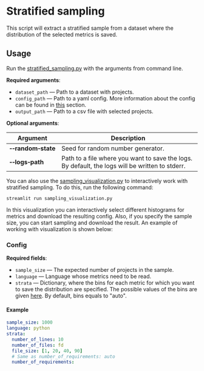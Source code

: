 # Stratified sampling

This script will extract a stratified sample from a dataset where the distribution of the selected metrics is saved.

## Usage
Run the [stratified_sampling.py](stratified_sampling.py) with the arguments from command line.

**Required arguments**:
- `dataset_path` — Path to a dataset with projects.
- `config_path` — Path to a yaml config. More information about the config can be found in [this](#config) section.
- `output_path` — Path to a csv file with selected projects.

**Optional arguments**:

| Argument                             | Description                                                                                     |
|--------------------------------------|-------------------------------------------------------------------------------------------------|
| **&#8209;&#8209;random&#8209;state** | Seed for random number generator.                                                               |
| **&#8209;&#8209;logs&#8209;path**    | Path to a file where you want to save the logs. By default, the logs will be written to stderr. |

You can also use the [sampling_visualization.py](sampling_visualization.py) to interactively work with stratified sampling. 
To do this, run the following command:
```
streamlit run sampling_visualization.py
```

In this visualization you can interactively select different histograms for metrics and download the resulting config. 
Also, if you specify the sample size, you can start sampling and download the result. 
An example of working with visualization is shown below:

### Config

**Required fields**:
- `sample_size` — The expected number of projects in the sample.
- `language` — Language whose metrics need to be read.
- `strata` — Dictionary, where the bins for each metric for which you want to save the distribution are specified. 
  The possible values of the bins are given [here](https://numpy.org/doc/stable/reference/generated/numpy.histogram_bin_edges.html). 
  By default, bins equals to "auto".

#### Example
```yaml
sample_size: 1000
language: python
strata:
  number_of_lines: 10
  number_of_files: fd
  file_size: [1, 20, 40, 90]
  # Same as number_of_requirements: auto
  number_of_requirements: 
```
